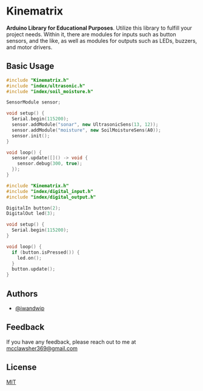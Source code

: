
# Kinematrix

**Arduino Library for Educational Purposes**.
Utilize this library to fulfill your project needs. Within it, there are modules for inputs such as button sensors, and the like, as well as modules for outputs such as LEDs, buzzers, and motor drivers.


## Basic Usage

```cpp
#include "Kinematrix.h"
#include "index/ultrasonic.h"
#include "index/soil_moisture.h"

SensorModule sensor;

void setup() {
  Serial.begin(115200);
  sensor.addModule("sonar", new UltrasonicSens(13, 12));
  sensor.addModule("moisture", new SoilMoistureSens(A0));
  sensor.init();
}

void loop() {
  sensor.update([]() -> void {
    sensor.debug(300, true);
  });
}

```

```cpp
#include "Kinematrix.h"
#include "index/digital_input.h"
#include "index/digital_output.h"

DigitalIn button(2);
DigitalOut led(3);

void setup() {
  Serial.begin(115200);
}

void loop() {
  if (button.isPressed()) {
    led.on();
  }
  button.update();
}

```


## Authors

- [@iwandwip](https://github.com/iwandwip)


## Feedback

If you have any feedback, please reach out to me at mcclawsher369@gmail.com


## License

[MIT](https://choosealicense.com/licenses/mit/)

